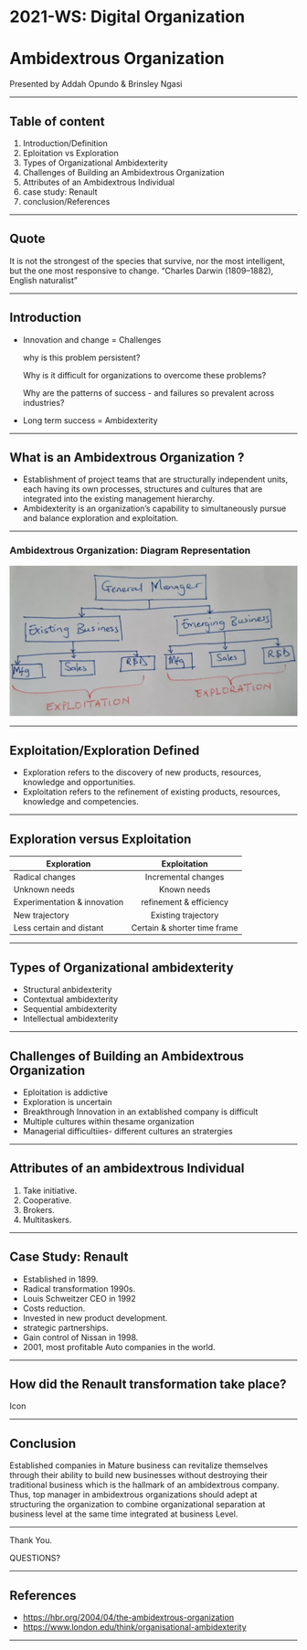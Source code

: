 # 2021-WS: Digital Organization

# Ambidextrous Organization
Presented by  Addah Opundo & Brinsley Ngasi

---

## Table of content
1. Introduction/Definition
1. Eploitation vs Exploration
1. Types of Organizational Ambidexterity
1. Challenges of Building an Ambidextrous Organization
1. Attributes of an Ambidextrous Individual
1. case study: Renault 
1. conclusion/References

---

## Quote

It is not the strongest of the species that survive, nor the most intelligent, but the one most responsive to change.
		“Charles Darwin (1809–1882), English naturalist”

---

## Introduction

- Innovation and change = Challenges

    why is this problem persistent?

     Why is it difficult for organizations to overcome these problems?

     Why are the patterns of success - and failures so prevalent across industries?

- Long term success = Ambidexterity

---

## What is an Ambidextrous Organization ?

- Establishment of project teams that are structurally independent units, each having its own processes, structures and cultures that are integrated into the existing management hierarchy.
- Ambidexterity is an organization’s capability to simultaneously pursue and balance exploration and exploitation.

---

### Ambidextrous Organization: Diagram Representation

![Diagram](ExploitationVsExploration.jpg)

---

## Exploitation/Exploration Defined

- Exploration refers to the discovery of new products, resources, knowledge and opportunities.
- Exploitation refers to the refinement of existing products, resources, knowledge and competencies.

---
## Exploration versus Exploitation

Exploration         | Exploitation     |
| -------------     |:----------------:|
| Radical changes   | Incremental changes   |
| Unknown needs     | Known needs         |
| Experimentation & innovation | refinement & efficiency |
| New trajectory | Existing trajectory     |
| Less certain and distant | Certain & shorter time frame|

---

## Types of Organizational ambidexterity
- Structural anbidexterity 
- Contextual ambidexterity 
- Sequential ambidexterity
- Intellectual ambidexterity

---

## Challenges of Building an Ambidextrous Organization

- Eploitation is addictive
- Exploration is uncertain
- Breakthrough Innovation in an extablished company is difficult
- Multiple cultures within thesame organization
- Managerial difficultiies- different cultures an stratergies

---

## Attributes of an ambidextrous Individual

1. Take initiative.
1. Cooperative.
1. Brokers.
1. Multitaskers.

---

## Case Study: Renault

- Established in 1899.
- Radical transformation 1990s.
- Louis Schweitzer CEO in 1992
- Costs reduction.
- Invested in new product development.
- strategic partnerships.
- Gain control of Nissan in 1998.
- 2001, most profitable Auto companies in the world.

---

## How did the Renault transformation take place?

Icon

---

## Conclusion

Established companies in Mature business can revitalize themselves through their ability to build new businesses without destroying their traditional business which is the hallmark of an ambidextrous company. Thus, top manager in ambidextrous organizations should adept at structuring the organization to combine organizational separation at business level at the same time integrated at business Level.

---
Thank You.

QUESTIONS?

---
## References

- https://hbr.org/2004/04/the-ambidextrous-organization
- https://www.london.edu/think/organisational-ambidexterity


---
